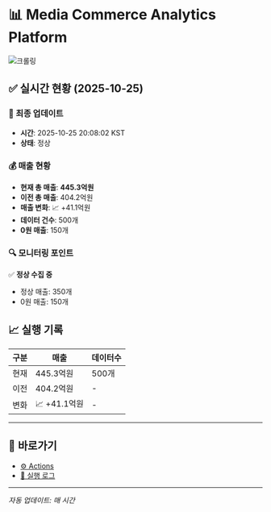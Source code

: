 # 📊 Media Commerce Analytics Platform

![크롤링](https://img.shields.io/badge/크롤링-정상-green)

## ✅ 실시간 현황 (2025-10-25)

### 📍 최종 업데이트
- **시간**: 2025-10-25 20:08:02 KST
- **상태**: 정상

### 💰 매출 현황
- **현재 총 매출**: **445.3억원**
- **이전 총 매출**: 404.2억원
- **매출 변화**: 📈 +41.1억원
- **데이터 건수**: 500개
- **0원 매출**: 150개

### 🔍 모니터링 포인트

✅ **정상 수집 중**
- 정상 매출: 350개
- 0원 매출: 150개


## 📈 실행 기록

| 구분 | 매출 | 데이터수 |
|------|------|----------|
| 현재 | 445.3억원 | 500개 |
| 이전 | 404.2억원 | - |
| 변화 | 📈 +41.1억원 | - |

---

## 🔗 바로가기

- [⚙️ Actions](../../actions)
- [📝 실행 로그](../../actions/workflows/daily_scraping.yml)

---

*자동 업데이트: 매 시간*
